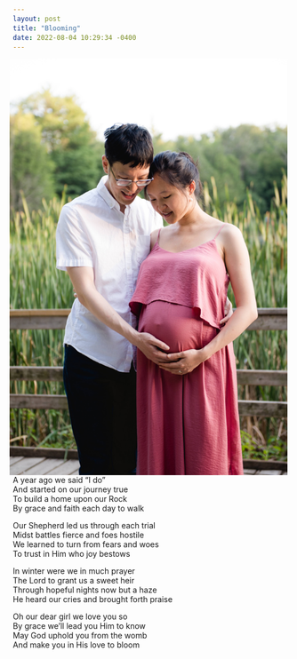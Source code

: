 ```yaml
---
layout: post
title: "Blooming"
date: 2022-08-04 10:29:34 -0400
---
```


<img src="/assets/maternity.jpg" align="right" width="500" hspace="10">

A year ago we said “I do”  
And started on our journey true  
To build a home upon our Rock  
By grace and faith each day to walk  

Our Shepherd led us through each trial  
Midst battles fierce and foes hostile  
We learned to turn from fears and woes  
To trust in Him who joy bestows   

In winter were we in much prayer  
The Lord to grant us a sweet heir  
Through hopeful nights now but a haze  
He heard our cries and brought forth praise  

Oh our dear girl we love you so  
By grace we’ll lead you Him to know  
May God uphold you from the womb  
And make you in His love to bloom  

